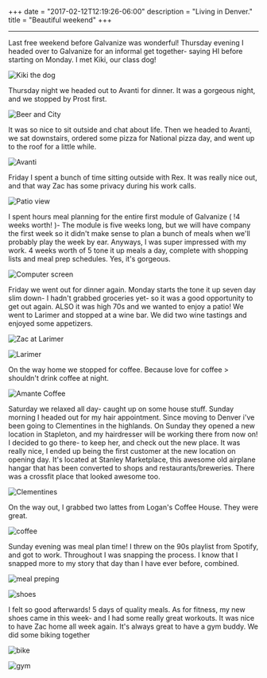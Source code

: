 +++
date = "2017-02-12T12:19:26-06:00"
description = "Living in Denver."
title = "Beautiful weekend"
+++

<!-- +++
date = "2017-02-12"
draft = false
title = "Beautiful weekend"
description = "Living in Denver."
categories = ["denver", "mealplan", "mealprep", "fitness"]
featured = "2017_02/2017_02_12/prost.jpg"
featuredpath = "/images"
type = "post"
+++ -->

---

Last free weekend before Galvanize was wonderful! Thursday evening I headed over to Galvanize for an informal get together- saying HI before starting on Monday. I met Kiki, our class dog!

![Kiki the dog](http://assets.mihshhehl.com/2017_02_12-kiki.jpg)

Thursday night we headed out to Avanti for dinner. It was a gorgeous night, and we stopped by Prost first.

![Beer and City](http://assets.mihshhehl.com/2017_02_12-prost.jpg)

It was so nice to sit outside and chat about life. Then we headed to Avanti, we sat downstairs, ordered some pizza for National pizza day, and went up to the roof for a little while.

![Avanti](http://assets.mihshhehl.com/2017_02_12-avanti.jpg)

Friday I spent a bunch of time sitting outside with Rex. It was really nice out, and that way Zac has some privacy during his work calls.

![Patio view](http://assets.mihshhehl.com/2017_02_12-outside.jpg)

I spent hours meal planning for the entire first module of Galvanize ( !4 weeks worth! )- The module is five weeks long, but we will have company the first week so it didn't make sense to plan a bunch of meals when we'll probably play the week by ear. Anyways, I was super impressed with my work. 4 weeks worth of 5 tone it up meals a day, complete with shopping lists and meal prep schedules. Yes, it's gorgeous.

![Computer screen](http://assets.mihshhehl.com/2017_02_12-mealplan.jpg)

Friday we went out for dinner again. Monday starts the tone it up seven day slim down- I hadn't grabbed groceries yet- so it was a good opportunity to get out again. ALSO it was high 70s and we wanted to enjoy a patio! We went to Larimer and stopped at a wine bar. We did two wine tastings and enjoyed some appetizers.

![Zac at Larimer](http://assets.mihshhehl.com/2017_02_12-larzac.jpg)

![Larimer](http://assets.mihshhehl.com/2017_02_12-larimer.jpg)

On the way home we stopped for coffee. Because love for coffee > shouldn't drink coffee at night.

![Amante Coffee](http://assets.mihshhehl.com/2017_02_12-amante.jpg)

Saturday we relaxed all day- caught up on some house stuff. Sunday morning I headed out for my hair appointment. Since moving to Denver i've been going to Clementines in the highlands. On Sunday they opened a new location in Stapleton, and my hairdresser will be working there from now on! I decided to go there- to keep her, and check out the new place. It was really nice, I ended up being the first customer at the new location on opening day. It's located at Stanley Marketplace, this awesome old airplane hangar that has been converted to shops and restaurants/breweries. There was a crossfit place that looked awesome too.

![Clementines](http://assets.mihshhehl.com/2017_02_12-clementines.jpg)

On the way out, I grabbed two lattes from Logan's Coffee House. They were great.

![coffee](http://assets.mihshhehl.com/2017_02_12-logans.jpg)

Sunday evening was meal plan time! I threw on the 90s playlist from Spotify, and got to work. Throughout I was snapping the process. I know that I snapped more to my story that day than I have ever before, combined.

![meal preping](http://assets.mihshhehl.com/2017_02_12-mealprep.jpg)

![shoes](http://assets.mihshhehl.com/2017_02_12-shoes.jpg)

I felt so good afterwards! 5 days of quality meals. As for fitness, my new shoes came in this week- and I had some really great workouts. It was nice to have Zac home all week again. It's always great to have a gym buddy. We did some biking together

![bike](http://assets.mihshhehl.com/2017_02_12-bike.jpg)

![gym](http://assets.mihshhehl.com/2017_02_12-gym.jpg)
